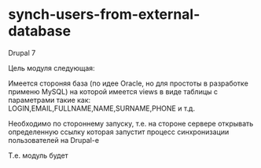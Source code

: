 # synch-users-from-external-database
Drupal 7

Цель модуля следующая:

Имеется стороняя база (по идее Oracle, но для простоты в разработке применю MySQL)
на которой имеется views в виде таблицы с параметрами такие как:
LOGIN,EMAIL,FULLNAME,NAME,SURNAME,PHONE и т.д.

Необходимо по стороннему запуску, т.е. на стороне сервере открывать определенную ссылку
которая запустит процесс синхронизации пользователей на Drupal-е

Т.е. модуль будет
